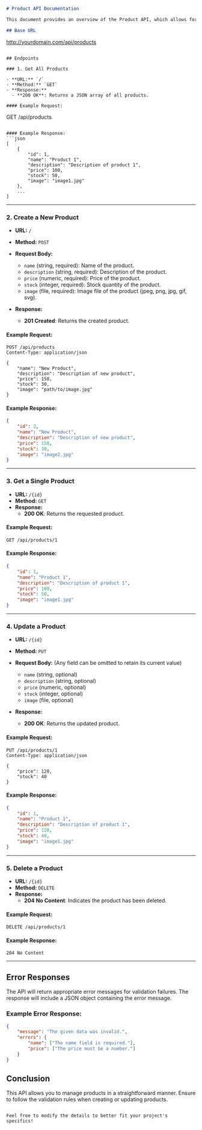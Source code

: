 ```markdown
# Product API Documentation

This document provides an overview of the Product API, which allows for CRUD (Create, Read, Update, Delete) operations on products.

## Base URL

```
http://yourdomain.com/api/products
```

## Endpoints

### 1. Get All Products

- **URL:** `/`
- **Method:** `GET`
- **Response:**
  - **200 OK**: Returns a JSON array of all products.
  
#### Example Request:
```
GET /api/products
```

#### Example Response:
```json
[
    {
        "id": 1,
        "name": "Product 1",
        "description": "Description of product 1",
        "price": 100,
        "stock": 50,
        "image": "image1.jpg"
    },
    ...
]
```

---

### 2. Create a New Product

- **URL:** `/`
- **Method:** `POST`
- **Request Body:**
  - `name` (string, required): Name of the product.
  - `description` (string, required): Description of the product.
  - `price` (numeric, required): Price of the product.
  - `stock` (integer, required): Stock quantity of the product.
  - `image` (file, required): Image file of the product (jpeg, png, jpg, gif, svg).

- **Response:**
  - **201 Created**: Returns the created product.

#### Example Request:
```http
POST /api/products
Content-Type: application/json

{
    "name": "New Product",
    "description": "Description of new product",
    "price": 150,
    "stock": 30,
    "image": "path/to/image.jpg"
}
```

#### Example Response:
```json
{
    "id": 2,
    "name": "New Product",
    "description": "Description of new product",
    "price": 150,
    "stock": 30,
    "image": "image2.jpg"
}
```

---

### 3. Get a Single Product

- **URL:** `/{id}`
- **Method:** `GET`
- **Response:**
  - **200 OK**: Returns the requested product.

#### Example Request:
```
GET /api/products/1
```

#### Example Response:
```json
{
    "id": 1,
    "name": "Product 1",
    "description": "Description of product 1",
    "price": 100,
    "stock": 50,
    "image": "image1.jpg"
}
```

---

### 4. Update a Product

- **URL:** `/{id}`
- **Method:** `PUT`
- **Request Body:** (Any field can be omitted to retain its current value)
  - `name` (string, optional)
  - `description` (string, optional)
  - `price` (numeric, optional)
  - `stock` (integer, optional)
  - `image` (file, optional)

- **Response:**
  - **200 OK**: Returns the updated product.

#### Example Request:
```http
PUT /api/products/1
Content-Type: application/json

{
    "price": 120,
    "stock": 40
}
```

#### Example Response:
```json
{
    "id": 1,
    "name": "Product 1",
    "description": "Description of product 1",
    "price": 120,
    "stock": 40,
    "image": "image1.jpg"
}
```

---

### 5. Delete a Product

- **URL:** `/{id}`
- **Method:** `DELETE`
- **Response:**
  - **204 No Content**: Indicates the product has been deleted.

#### Example Request:
```
DELETE /api/products/1
```

#### Example Response:
```
204 No Content
```

---

## Error Responses

The API will return appropriate error messages for validation failures. The response will include a JSON object containing the error message.

### Example Error Response:
```json
{
    "message": "The given data was invalid.",
    "errors": {
        "name": ["The name field is required."],
        "price": ["The price must be a number."]
    }
}
```

## Conclusion

This API allows you to manage products in a straightforward manner. Ensure to follow the validation rules when creating or updating products.
```

Feel free to modify the details to better fit your project's specifics!
